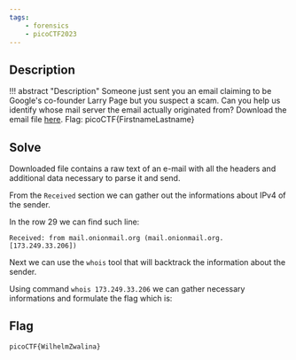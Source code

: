 ```yaml
---
tags:
    - forensics
    - picoCTF2023
---
```


## Description
!!! abstract "Description"
    Someone just sent you an email claiming to be Google's co-founder Larry Page but you suspect a scam.
    Can you help us identify whose mail server the email actually originated from?
    Download the email file [here](https://artifacts.picoctf.net/c/363/email-export.eml). Flag: picoCTF{FirstnameLastname}

## Solve
Downloaded file contains a raw text of an e-mail with all the headers and additional data necessary to parse it and send.

From the `Received` section we can gather out the informations about IPv4 of the sender.

In the row 29 we can find such line:

```
Received: from mail.onionmail.org (mail.onionmail.org. [173.249.33.206])
```

Next we can use the `whois` tool that will backtrack the information about the sender.

Using command `whois 173.249.33.206` we can gather necessary informations and formulate the flag which is:

## Flag
``` title="flag"
picoCTF{WilhelmZwalina}
```